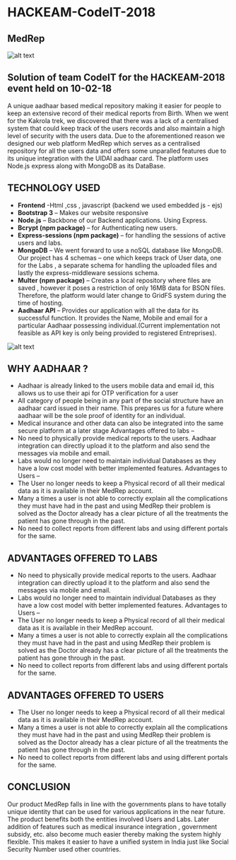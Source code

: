 # HACKEAM-CodeIT-2018
## MedRep

![alt text](https://github.com/harbhlahritik/HACKEAM-2018/blob/master/src/common/images/MedRep.png "Logo")

Solution of team CodeIT for the HACKEAM-2018 event held on 10-02-18
-------------------------------------------------------------------

A unique aadhaar based medical repository making it easier for people to keep an extensive record of their medical reports from Birth.
When we went for the Kakrola trek, we discovered that there was a lack of a centralised system that could keep track of the users records and also maintain a high level of security with the users data. Due to the aforementioned reason we designed our web platform MedRep which serves as a centralised repository for all the users data and offers some unparalled features due to its unique integration with the UIDAI aadhaar card. The platform uses Node.js express along with MongoDB as its DataBase.

TECHNOLOGY USED
--------
* **Frontend** -Html ,css , javascript (backend we used embedded js - ejs)
* **Bootstrap 3** – Makes our website responsive
* **Node.js** – Backbone of our Backend applications. Using Express.
* **Bcrypt (npm package)** – for Authenticating new users.
* **Express-sessions (npm package)** – for handling the sessions of active users and labs.
* **MongoDB** – We went forward to use a noSQL database like MongoDB. Our project has 4 schemas – one which keeps track of User data, one for the Labs , a separate schema for handling the uploaded files and lastly the express-middleware sessions schema.
* **Multer (npm package)** – Creates a local repository where files are saved , however it poses a restriction of only 16MB data for BSON files. Therefore, the platform would later change to GridFS system during the time of hosting.
* **Aadhaar API** – Provides our application with all the data for its successful function. It provides the Name, Mobile and email for a particular Aadhaar possessing individual.(Current implementation not feasible as API key is only being provided to registered Entreprises).

![alt text](https://github.com/harbhlahritik/HACKEAM-2018/blob/master/src/common/images/8049.png "FlowChart")

WHY AADHAAR ?
--------
* Aadhaar is already linked to the users mobile data and email id, this allows us to use their api for OTP verification for a user
*	All category of people being in any part of the social structure have an aadhaar card issued in their name. This prepares us for a future where aadhaar will be the sole proof of identity for an individual.
*	Medical insurance and other data can also be integrated into the same secure platform at a later stage
Advantages offered to labs –
*	No need to physically provide medical reports to the users. Aadhaar integration can directly upload it to the platform and also send the messages via mobile and email.
*	Labs would no longer need to maintain individual Databases as they have a low cost model with better implemented features.
Advantages to Users –
*	The User no longer needs to keep a Physical record of all their medical data as it is available in their MedRep account.
*	Many a times a user is not able to correctly explain all the complications they must have had in the past and using MedRep their problem is solved as the Doctor already has a clear picture of all the treatments the patient has gone through in the past.
*	No need to collect reports from different labs and using different portals for the same.

ADVANTAGES OFFERED TO LABS
-----
*	No need to physically provide medical reports to the users. Aadhaar integration can directly upload it to the platform and also send the messages via mobile and email.
*	Labs would no longer need to maintain individual Databases as they have a low cost model with better implemented features.
Advantages to Users –
*	The User no longer needs to keep a Physical record of all their medical data as it is available in their MedRep account.
*	Many a times a user is not able to correctly explain all the complications they must have had in the past and using MedRep their problem is solved as the Doctor already has a clear picture of all the treatments the patient has gone through in the past.
*	No need to collect reports from different labs and using different portals for the same.

ADVANTAGES OFFERED TO USERS
-----
*	The User no longer needs to keep a Physical record of all their medical data as it is available in their MedRep account.
*	Many a times a user is not able to correctly explain all the complications they must have had in the past and using MedRep their problem is solved as the Doctor already has a clear picture of all the treatments the patient has gone through in the past.
*	No need to collect reports from different labs and using different portals for the same.

CONCLUSION
------

Our product MedRep falls in line with the governments plans to have  totally unique identity that can be used for various applications in the near future. The product benefits both the entities involved Users and Labs. Later addition of features such as medical insurance integration , government subsidy, etc. also become much easier thereby making the system highly flexible. This makes it easier to have a unified system in India just like Social Security Number used other countries.
